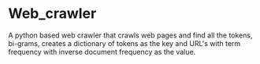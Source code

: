 # Web_crawler
A python based web crawler that crawls web pages and find all the tokens, bi-grams, creates a dictionary of tokens as the key and URL's with term frequency with inverse document frequency as the value. 
